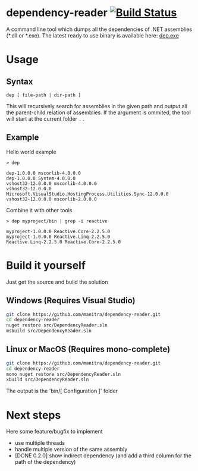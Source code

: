 # dependency-reader [![Build Status](http://build.manitra.net/job/dependency-reader/badge/icon)](http://build.manitra.net/job/dependency-reader/)
A command line tool which dumps all the dependencies of .NET assemblies (*.dll or *.exe).
The latest ready to use binary is available here: [dep.exe](http://build.manitra.net/job/dependency-reader/lastSuccessfulBuild/artifact/bin/Release/dep.exe)

# Usage

## Syntax

```
dep [ file-path | dir-path ]
```

This will recursively search for assemblies in the given path and output all the parent-child relation of assemblies.
If the argument is ommited, the tool will start at the current folder `.` .

## Example

Hello world example
```
> dep

dep-1.0.0.0 mscorlib-4.0.0.0
dep-1.0.0.0 System-4.0.0.0
vshost32-12.0.0.0 mscorlib-4.0.0.0
vshost32-12.0.0.0 Microsoft.VisualStudio.HostingProcess.Utilities.Sync-12.0.0.0
vshost32-12.0.0.0 mscorlib-2.0.0.0
```

Combine it with other tools
```
> dep myproject/bin | grep -i reactive

myproject-1.0.0.0 Reactive.Core-2.2.5.0
myproject-1.0.0.0 Reactive.Linq-2.2.5.0
Reactive.Linq-2.2.5.0 Reactive.Core-2.2.5.0
```


# Build it yourself

Just get the source and build the solution

## Windows (Requires Visual Studio)

```bash
git clone https://github.com/manitra/dependency-reader.git
cd dependency-reader
nuget restore src/DependencyReader.sln
msbuild src/DependencyReader.sln
```

## Linux or MacOS (Requires mono-complete)

```bash
git clone https://github.com/manitra/dependency-reader.git
cd dependency-reader
mono nuget restore src/DependencyReader.sln
xbuild src/DependencyReader.sln
```


The output is the 'bin/[ Configuration ]' folder

# Next steps

Here some feature/bugfix to implement

- use multiple threads
- handle multiple version of the same assembly
- [DONE 0.2.0] show indirect dependency (and add a third column for the path of the dependency)
